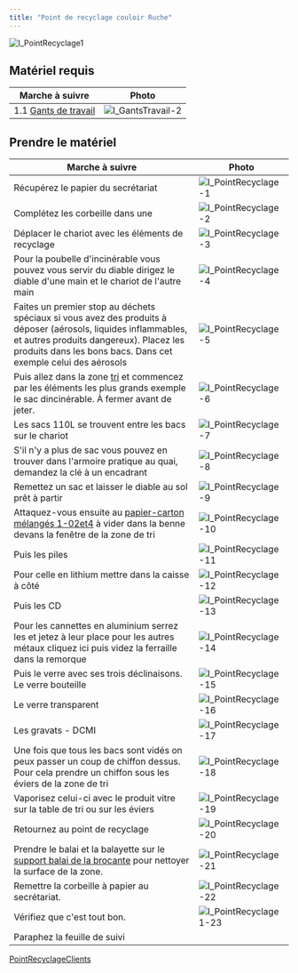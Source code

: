 ```yaml
---
title: "Point de recyclage couloir Ruche"
---
```


![I_PointRecyclage1](/notes/pieces_jointes/images/i_gestionMatieres/i_pointRecyclage/I_PointRecyclage1.jpg)
## Matériel requis
| Marche à suivre | Photo |
|---|---|
|1.1 [Gants de travail](/notes/equipements/vetements/L_GantsTravail.md)|![I_GantsTravail-2](/notes/pieces_jointes/images/i_description/i_vetements/I_GantsTravail-2.jpg)|
## Prendre le matériel
| Marche à suivre | Photo |
|---|---|
|Récupérez le papier du secrétariat|![I_PointRecyclage-1](/notes/pieces_jointes/images/i_gestionMatieres/i_pointRecyclage/I_PointRecyclage-1.jpg)|
|Complétez les corbeille dans une|![I_PointRecyclage-2](/notes/pieces_jointes/images/i_gestionMatieres/i_pointRecyclage/I_PointRecyclage-2.jpg)|
|Déplacer le chariot avec les éléments de recyclage|![I_PointRecyclage-3](/notes/pieces_jointes/images/i_gestionMatieres/i_pointRecyclage/I_PointRecyclage-3.jpg)|
|Pour la poubelle d'incinérable vous pouvez vous servir du diable dirigez le diable d'une main et le chariot de l'autre main|![I_PointRecyclage-4](/notes/pieces_jointes/images/i_gestionMatieres/i_pointRecyclage/I_PointRecyclage-4.jpg)|
|Faites un premier stop au déchets spéciaux si vous avez des produits à déposer (aérosols, liquides inflammables, et autres produits dangereux). Placez les produits dans les bons bacs. Dans cet exemple celui des aérosols|![I_PointRecyclage-5](/notes/pieces_jointes/images/i_gestionMatieres/i_pointRecyclage/I_PointRecyclage-5.jpg)|
|Puis allez dans la zone [tri](/notes/zones/TriRuche.md) et commencez par les éléments les plus grands exemple le sac dincinérable. À fermer avant de jeter.|![I_PointRecyclage-6](/notes/pieces_jointes/images/i_gestionMatieres/i_pointRecyclage/I_PointRecyclage-6.jpg)|
|Les sacs 110L se trouvent entre les bacs sur le chariot|![I_PointRecyclage-7](/notes/pieces_jointes/images/i_gestionMatieres/i_pointRecyclage/I_PointRecyclage-7.jpg)|
|S'il n'y a plus de sac vous pouvez en trouver dans l'armoire pratique au quai, demandez la clé à un encadrant|![I_PointRecyclage-8](/notes/pieces_jointes/images/i_gestionMatieres/i_pointRecyclage/I_PointRecyclage-8.jpg)|
|Remettez un sac et laisser le diable au sol prêt à partir|![I_PointRecyclage-9](/notes/pieces_jointes/images/i_gestionMatieres/i_pointRecyclage/I_PointRecyclage-9.jpg)|
|Attaquez-vous ensuite au [papier-carton mélangés 1-02et4](/notes/equipements/consommables/PapierCartonMelange1-02et4.md) à vider dans la benne devans la fenêtre de la zone de tri|![I_PointRecyclage-10](/notes/pieces_jointes/images/i_gestionMatieres/i_pointRecyclage/I_PointRecyclage-10.jpg)|
|Puis les piles|![I_PointRecyclage-11](/notes/pieces_jointes/images/i_gestionMatieres/i_pointRecyclage/I_PointRecyclage-11.jpg)|
|Pour celle en lithium mettre dans la caisse à côté|![I_PointRecyclage-12](/notes/pieces_jointes/images/i_gestionMatieres/i_pointRecyclage/I_PointRecyclage-12.jpg)|
|Puis les CD|![I_PointRecyclage-13](/notes/pieces_jointes/images/i_gestionMatieres/i_pointRecyclage/I_PointRecyclage-13.jpg)|
|Pour les cannettes en aluminium serrez les et jetez à leur place pour les autres métaux cliquez ici puis videz la ferraille dans la remorque|![I_PointRecyclage-14](/notes/pieces_jointes/images/i_gestionMatieres/i_pointRecyclage/I_PointRecyclage-14.jpg)|
|Puis le verre avec ses trois déclinaisons. Le verre bouteille|![I_PointRecyclage-15](/notes/pieces_jointes/images/i_gestionMatieres/i_pointRecyclage/I_PointRecyclage-15.jpg)|
|Le verre transparent|![I_PointRecyclage-16](/notes/pieces_jointes/images/i_gestionMatieres/i_pointRecyclage/I_PointRecyclage-16.jpg)|
|Les gravats - DCMI|![I_PointRecyclage-17](/notes/pieces_jointes/images/i_gestionMatieres/i_pointRecyclage/I_PointRecyclage-17.jpg)| 
|Une fois que tous les bacs sont vidés on peux passer un coup de chiffon dessus. Pour cela prendre un chiffon sous les éviers de la zone de tri|![I_PointRecyclage-18](/notes/pieces_jointes/images/i_gestionMatieres/i_pointRecyclage/I_PointRecyclage-18.jpg)|
|Vaporisez celui-ci avec le produit vitre sur la table de tri ou sur les éviers|![I_PointRecyclage-19](/notes/pieces_jointes/images/i_gestionMatieres/i_pointRecyclage/I_PointRecyclage-19.jpg)|
|Retournez au point de recyclage|![I_PointRecyclage-20](/notes/pieces_jointes/images/i_gestionMatieres/i_pointRecyclage/I_PointRecyclage-20.jpg)|
|Prendre le balai et la balayette sur le [support balai de la brocante](notes/equipements/SupportBalaiBrocante.md) pour nettoyer la surface de la zone.|![I_PointRecyclage-21](/notes/pieces_jointes/images/i_gestionMatieres/i_pointRecyclage/I_PointRecyclage-21.jpg)|
|Remettre la corbeille à papier au secrétariat.|![I_PointRecyclage-22](/notes/pieces_jointes/images/i_gestionMatieres/i_pointRecyclage/I_PointRecyclage-22.jpg)|
|Vérifiez que c'est tout bon.|![I_PointRecyclage1-23](/notes/pieces_jointes/images/i_gestionMatieres/i_pointRecyclage/I_PointRecyclage1.jpg)|
|Paraphez la feuille de suivi||

[PointRecyclageClients](notes/gestionDesMatieres/PointRecyclageClients.md)